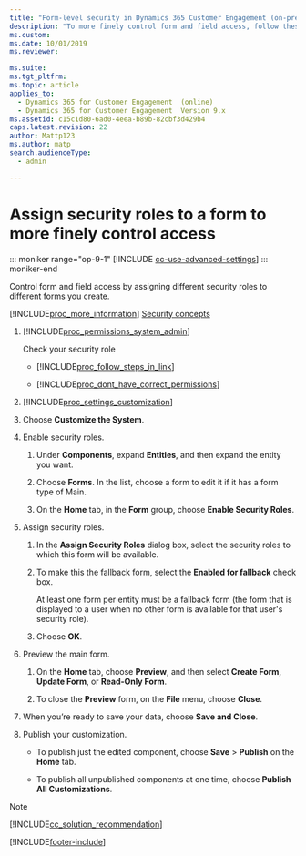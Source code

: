 ```yaml
---
title: "Form-level security in Dynamics 365 Customer Engagement (on-premises)"
description: "To more finely control form and field access, follow these steps to assign different security roles to the different forms you create."
ms.custom: 
ms.date: 10/01/2019
ms.reviewer: 

ms.suite: 
ms.tgt_pltfrm: 
ms.topic: article
applies_to: 
  - Dynamics 365 for Customer Engagement  (online)
  - Dynamics 365 for Customer Engagement  Version 9.x
ms.assetid: c15c1d80-6ad0-4eea-b89b-82cbf3d429b4
caps.latest.revision: 22
author: Mattp123
ms.author: matp
search.audienceType: 
  - admin

---
```

# Assign security roles to a form to more finely control access

::: moniker range="op-9-1"
[!INCLUDE [cc-use-advanced-settings](../includes/cc-use-advanced-settings.md)]
::: moniker-end

Control form and field access by assigning different security roles to different forms you create.  
  
 [!INCLUDE[proc_more_information](../includes/proc-more-information.md)] [Security concepts](security-concepts.md)  
  
1. [!INCLUDE[proc_permissions_system_admin](../includes/proc-permissions-system-admin.md)]  
  
    Check your security role  
  
   - [!INCLUDE[proc_follow_steps_in_link](../includes/proc-follow-steps-in-link.md)]  
  
   - [!INCLUDE[proc_dont_have_correct_permissions](../includes/proc-dont-have-correct-permissions.md)]  
  
2. [!INCLUDE[proc_settings_customization](../includes/proc-settings-customization.md)]  
  
3. Choose **Customize the System**.  
  
4. Enable security roles.  
  
   1.  Under **Components**, expand **Entities**, and then expand the entity you want.  
  
   2.  Choose **Forms**. In the list, choose a form to edit it if it has a form type of Main.  
  
   3.  On the **Home** tab, in the **Form** group, choose **Enable Security Roles**.  
  
5. Assign security roles.  
  
   1.  In the **Assign Security Roles** dialog box, select the security roles to which this form will be available.  
  
   2.  To make this the fallback form, select the **Enabled for fallback** check box.  
  
        At least one form per entity must be a fallback form (the form that is displayed to a user when no other form is available for that user's security role).  
  
   3.  Choose **OK**.  
  
6. Preview the main form.  
  
   1.  On the **Home** tab, choose **Preview**, and then select **Create Form**, **Update Form**, or **Read-Only Form**.  
  
   2.  To close the **Preview** form, on the **File** menu, choose **Close**.  
  
7. When you’re ready to save your data, choose **Save and Close**.  
  
8. Publish your customization.  
  
   -   To publish just the edited component, choose **Save** > **Publish** on the **Home** tab.  
  
   -   To publish all unpublished components at one time, choose **Publish All Customizations**.  
  
> [!NOTE]
> [!INCLUDE[cc_solution_recommendation](../includes/cc-solution-recommendation.md)]


[!INCLUDE[footer-include](../../../includes/footer-banner.md)]
